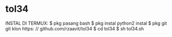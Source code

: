 # tol34

INSTAL DI TERMUX:
$ pkg pasang bash
$ pkg instal python2
instal $ pkg git
git klon https: // github.com/rzaavit/tol34
$ cd tol34
$ sh tol34.sh

